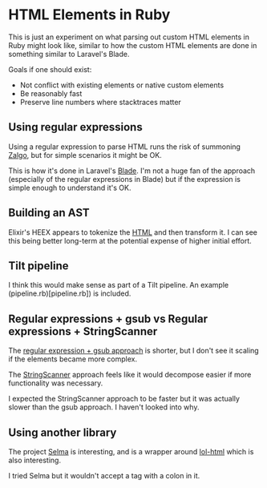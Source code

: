 # HTML Elements in Ruby

This is just an experiment on what parsing out custom HTML elements in Ruby might look like, similar to how the custom HTML elements are done in something similar to Laravel's Blade.

Goals if one should exist:

- Not conflict with existing elements or native custom elements
- Be reasonably fast
- Preserve line numbers where stacktraces matter

## Using regular expressions

Using a regular expression to parse HTML runs the risk of summoning [Zalgo][zalgo], but for simple scenarios it might be OK.

This is how it's done in Laravel's [Blade][blade]. I'm not a huge fan of the approach (especially of the regular expressions in Blade) but if the expression is simple enough to understand it's OK.


## Building an AST

Elixir's HEEX appears to tokenize the [HTML][heex] and then transform it. I can see this being better long-term at the potential expense of higher initial effort.


## Tilt pipeline

I think this would make sense as part of a Tilt pipeline. An example (pipeline.rb)[pipeline.rb]) is included.


## Regular expressions + gsub vs Regular expressions + StringScanner

The [regular expression + gsub approach][1] is shorter, but I don't see it scaling if the elements became more complex.

The [StringScanner][2] approach feels like it would decompose easier if more functionality was necessary.

I expected the StringScanner approach to be faster but it was actually slower than the gsub approach. I haven't looked into why.

## Using another library

The project [Selma][selma] is interesting, and is a wrapper around [lol-html][lol-html] which is also interesting.

I tried Selma but it wouldn't accept a tag with a colon in it.


[blade]: https://github.com/laravel/framework/blob/769f00ba71de3b3cbbb271e9f34a019b584982c9/src/Illuminate/View/Compilers/ComponentTagCompiler.php#L104-L158
[heex]: https://github.com/phoenixframework/phoenix_live_view/blob/5ea624b5323e1f9791f4c056db223d952ecc3e0e/lib/phoenix_live_view/tokenizer.ex#L148-L156
[1]: re_scanner.rb
[2]: scanner.rb
[zalgo]: https://stackoverflow.com/a/1732454
[selma]: https://github.com/gjtorikian/selma
[lol-html]: https://github.com/cloudflare/lol-html

